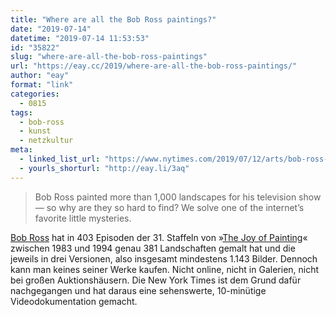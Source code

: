 ```yaml
---
title: "Where are all the Bob Ross paintings?"
date: "2019-07-14"
datetime: "2019-07-14 11:53:53"
id: "35822"
slug: "where-are-all-the-bob-ross-paintings"
url: "https://eay.cc/2019/where-are-all-the-bob-ross-paintings/"
author: "eay"
format: "link"
categories:
  - 0815
tags:
  - bob-ross
  - kunst
  - netzkultur
meta:
  - linked_list_url: "https://www.nytimes.com/2019/07/12/arts/bob-ross-paintings-mystery.html"
  - yourls_shorturl: "http://eay.li/3aq"
---
```


> Bob Ross painted more than 1,000 landscapes for his television show — so why are they so hard to find? We solve one of the internet’s favorite little mysteries.

[Bob Ross](https://en.wikipedia.org/wiki/Bob_Ross) hat in 403 Episoden der 31. Staffeln von »[The Joy of Painting](https://en.wikipedia.org/wiki/The_Joy_of_Painting)« zwischen 1983 und 1994 genau 381 Landschaften gemalt hat und die jeweils in drei Versionen, also insgesamt mindestens 1.143 Bilder. Dennoch kann man keines seiner Werke kaufen. Nicht online, nicht in Galerien, nicht bei großen Auktionshäusern. Die New York Times ist dem Grund dafür nachgegangen und hat daraus eine sehenswerte, 10-minütige Videodokumentation gemacht.
